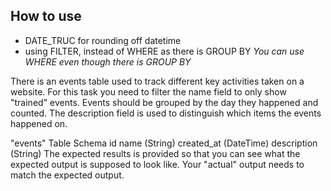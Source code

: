 ## How to use
- DATE_TRUC for rounding off datetime
- using FILTER, instead of WHERE as there is GROUP BY
*You can use WHERE even though there is GROUP BY*

There is an events table used to track different key activities taken on a website. For this task you need to filter the name field to only show "trained" events. Events should be grouped by the day they happened and counted. The description field is used to distinguish which items the events happened on.

"events" Table Schema
id
name (String)
created_at (DateTime)
description (String)
The expected results is provided so that you can see what the expected output is supposed to look like. Your "actual" output needs to match the expected output.

